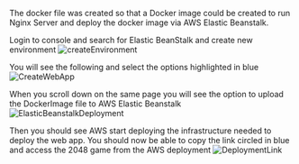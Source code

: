 The docker file was created so that a Docker image could be created to run Nginx Server and deploy the docker image via AWS Elastic Beanstalk. 

Login to console and search for Elastic BeanStalk and create new environment
![createEnvironment](https://user-images.githubusercontent.com/116180321/230812249-af0e17c3-5cce-4515-88a6-061c10451b44.PNG)

You will see the following and select the options highlighted in blue
![CreateWebApp](https://user-images.githubusercontent.com/116180321/230812251-959889bb-36be-409d-a18f-ef64f34b3a15.PNG)

When you scroll down on the same page you will see the option to upload the DockerImage file to AWS Elastic Beanstalk
![ElasticBeanstalkDeployment](https://user-images.githubusercontent.com/116180321/230812254-958a5320-afbc-4e37-8308-321d72e05930.PNG)

Then you should see AWS start deploying the infrastructure needed to deploy the web app.
You should now be able to copy the link circled in blue and access the 2048 game from the AWS deployment
![DeploymentLink](https://user-images.githubusercontent.com/116180321/230812764-1f015a2f-d9e7-40fe-998b-7754386c5783.PNG)
